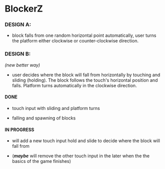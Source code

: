 # BlockerZ

### DESIGN A:
* block falls from one random horizontal point automatically, user turns the platform either clockwise or counter-clockwise direction.

### DESIGN B: 
_(new better way)_

* user decides where the block will fall from horizontally by touching and sliding (holding). The block follows the touch's horizontal position and falls. Platform turns automatically in the clockwise direction.

#### DONE
* touch input with sliding and platform turns

* falling and spawning of blocks
#### IN PROGRESS 
* will add a new touch input hold and slide to decide where the block will fall from

* (_**maybe**_ will remove the other touch input in the later when the the basics of the game finishes)
